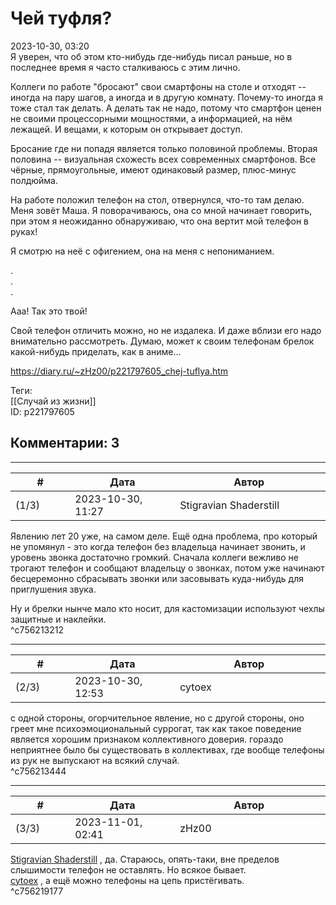 Чей туфля?
==========

  
2023-10-30, 03:20  
 Я уверен, что об этом кто-нибудь где-нибудь писал раньше, но в последнее время я часто сталкиваюсь с этим лично.   
   
 Коллеги по работе "бросают" свои смартфоны на столе и отходят -- иногда на пару шагов, а иногда и в другую комнату. Почему-то иногда я тоже стал так делать. А делать так не надо, потому что смартфон ценен не своими процессорными мощностями, а информацией, на нём лежащей. И вещами, к которым он открывает доступ.   
   
 Бросание где ни попадя является только половиной проблемы. Вторая половина -- визуальная схожесть всех современных смартфонов. Все чёрные, прямоугольные, имеют одинаковый размер, плюс-минус полдюйма.   
   
 На работе положил телефон на стол, отвернулся, что-то там делаю. Меня зовёт Маша. Я поворачиваюсь, она со мной начинает говорить, при этом я неожиданно обнаруживаю, что она вертит мой телефон в руках!   
   
 Я смотрю на неё с офигением, она на меня с непониманием.   
   
 .   
 .   
 .   
   
 Ааа! Так это твой!   
   
 Свой телефон отличить можно, но не издалека. И даже вблизи его надо внимательно рассмотреть. Думаю, может к своим телефонам брелок какой-нибудь приделать, как в аниме...   
  
<https://diary.ru/~zHz00/p221797605_chej-tuflya.htm>  
  
Теги:  
[[Случай из жизни]]  
ID: p221797605  


Комментарии: 3
--------------

  


---



|         #         |              Дата              |                     Автор                     |           ID           |
| --- | --- | --- | --- |
| (1/3) | 2023-10-30, 11:27 | Stigravian Shaderstill | c756213212 |

  
 Явлению лет 20 уже, на самом деле. Ещё одна проблема, про который не упомянул - это когда телефон без владельца начинает звонить, и уровень звонка достаточно громкий. Сначала коллеги вежливо не трогают телефон и сообщают владельцу о звонках, потом уже начинают бесцеремонно сбрасывать звонки или засовывать куда-нибудь для приглушения звука.   
   
 Ну и брелки нынче мало кто носит, для кастомизации используют чехлы защитные и наклейки.   
 ^c756213212

---



|         #         |              Дата              |                     Автор                     |           ID           |
| --- | --- | --- | --- |
| (2/3) | 2023-10-30, 12:53 | cytoex | c756213444 |

  
 с одной стороны, огорчительное явление, но с другой стороны, оно греет мне психоэмоциональный суррогат, так как такое поведение является хорошим признаком коллективного доверия. гораздо неприятнее было бы существовать в коллективах, где вообще телефоны из рук не выпускают на всякий случай.   
 ^c756213444

---



|         #         |              Дата              |                     Автор                     |           ID           |
| --- | --- | --- | --- |
| (3/3) | 2023-11-01, 02:41 | zHz00 | c756219177 |

  
  [Stigravian Shaderstill](https://stigravian.diary.ru "Science, Death, Rock-n-Roll")  , да. Стараюсь, опять-таки, вне пределов слышимости телефон не оставлять. Но всякое бывает.   
  [cytoex](https://citoex.diary.ru "Только это красиво и только в этом есть смысл")  , а ещё можно телефоны на цепь пристёгивать.   
 ^c756219177